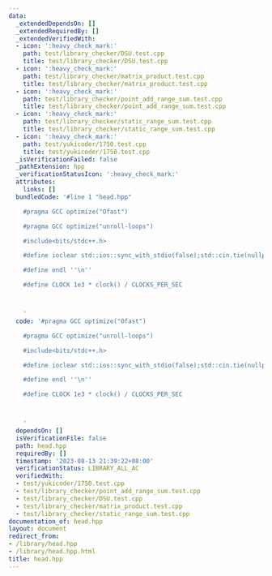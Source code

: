 ```yaml
---
data:
  _extendedDependsOn: []
  _extendedRequiredBy: []
  _extendedVerifiedWith:
  - icon: ':heavy_check_mark:'
    path: test/library_checker/DSU.test.cpp
    title: test/library_checker/DSU.test.cpp
  - icon: ':heavy_check_mark:'
    path: test/library_checker/matrix_product.test.cpp
    title: test/library_checker/matrix_product.test.cpp
  - icon: ':heavy_check_mark:'
    path: test/library_checker/point_add_range_sum.test.cpp
    title: test/library_checker/point_add_range_sum.test.cpp
  - icon: ':heavy_check_mark:'
    path: test/library_checker/static_range_sum.test.cpp
    title: test/library_checker/static_range_sum.test.cpp
  - icon: ':heavy_check_mark:'
    path: test/yukicoder/1750.test.cpp
    title: test/yukicoder/1750.test.cpp
  _isVerificationFailed: false
  _pathExtension: hpp
  _verificationStatusIcon: ':heavy_check_mark:'
  attributes:
    links: []
  bundledCode: '#line 1 "head.hpp"

    #pragma GCC optimize("Ofast")

    #pragma GCC optimize("unroll-loops")

    #include<bits/stdc++.h>

    #define ioclear std::ios::sync_with_stdio(false);std::cin.tie(nullptr);std::cout.tie(nullptr);

    #define endl ''\n''

    #define CLOCK 1e3 * clock() / CLOCKS_PER_SEC



    '
  code: '#pragma GCC optimize("Ofast")

    #pragma GCC optimize("unroll-loops")

    #include<bits/stdc++.h>

    #define ioclear std::ios::sync_with_stdio(false);std::cin.tie(nullptr);std::cout.tie(nullptr);

    #define endl ''\n''

    #define CLOCK 1e3 * clock() / CLOCKS_PER_SEC



    '
  dependsOn: []
  isVerificationFile: false
  path: head.hpp
  requiredBy: []
  timestamp: '2023-08-13 21:39:22+08:00'
  verificationStatus: LIBRARY_ALL_AC
  verifiedWith:
  - test/yukicoder/1750.test.cpp
  - test/library_checker/point_add_range_sum.test.cpp
  - test/library_checker/DSU.test.cpp
  - test/library_checker/matrix_product.test.cpp
  - test/library_checker/static_range_sum.test.cpp
documentation_of: head.hpp
layout: document
redirect_from:
- /library/head.hpp
- /library/head.hpp.html
title: head.hpp
---
```

